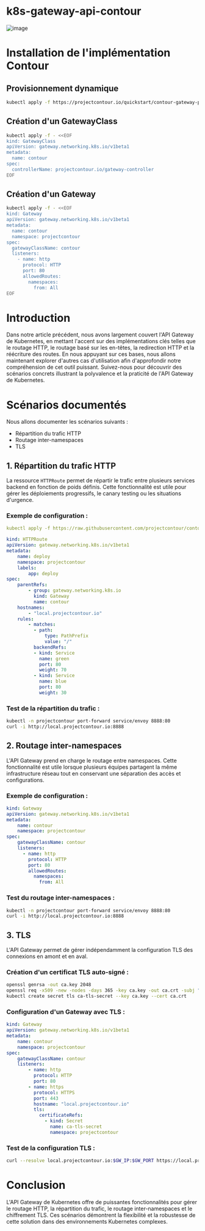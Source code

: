 # k8s-gateway-api-contour
![image](https://github.com/user-attachments/assets/15b4e88f-d870-4012-b72e-53a9b8e86236)


# Installation de l'implémentation Contour

## Provisionnement dynamique

```sh
kubectl apply -f https://projectcontour.io/quickstart/contour-gateway-provisioner.yaml
```

## Création d'un GatewayClass

```sh
kubectl apply -f - <<EOF
kind: GatewayClass
apiVersion: gateway.networking.k8s.io/v1beta1
metadata:
  name: contour
spec:
  controllerName: projectcontour.io/gateway-controller
EOF
```

## Création d'un Gateway

```sh
kubectl apply -f - <<EOF
kind: Gateway
apiVersion: gateway.networking.k8s.io/v1beta1
metadata:
  name: contour
  namespace: projectcontour
spec:
  gatewayClassName: contour
  listeners:
    - name: http
      protocol: HTTP
      port: 80
      allowedRoutes:
        namespaces:
          from: All
EOF
```

# Introduction

Dans notre article précédent, nous avons largement couvert l'API Gateway de Kubernetes, en mettant l'accent sur des implémentations clés telles que le routage HTTP, le routage basé sur les en-têtes, la redirection HTTP et la réécriture des routes. En nous appuyant sur ces bases, nous allons maintenant explorer d'autres cas d'utilisation afin d'approfondir notre compréhension de cet outil puissant. Suivez-nous pour découvrir des scénarios concrets illustrant la polyvalence et la praticité de l'API Gateway de Kubernetes.

# Scénarios documentés

Nous allons documenter les scénarios suivants :

- Répartition du trafic HTTP
- Routage inter-namespaces
- TLS

## 1. Répartition du trafic HTTP

La ressource `HTTPRoute` permet de répartir le trafic entre plusieurs services backend en fonction de poids définis. Cette fonctionnalité est utile pour gérer les déploiements progressifs, le canary testing ou les situations d'urgence.

### Exemple de configuration :
```yaml
kubectl apply -f https://raw.githubusercontent.com/projectcontour/contour/release-1.23/examples/example-workload/gatewayapi/kuard/kuard.yaml
```
```yaml
kind: HTTPRoute
apiVersion: gateway.networking.k8s.io/v1beta1
metadata:
    name: deploy
    namespace: projectcontour
    labels:
        app: deploy
spec:
    parentRefs:
        - group: gateway.networking.k8s.io
          kind: Gateway
          name: contour
    hostnames:
        - "local.projectcontour.io"
    rules:
        - matches:
          - path:
              type: PathPrefix
              value: "/"
          backendRefs:
          - kind: Service
            name: green
            port: 80
            weight: 70
          - kind: Service
            name: blue
            port: 80
            weight: 30
```

### Test de la répartition du trafic :

```sh
kubectl -n projectcontour port-forward service/envoy 8888:80
curl -i http://local.projectcontour.io:8888
```

## 2. Routage inter-namespaces

L'API Gateway prend en charge le routage entre namespaces. Cette fonctionnalité est utile lorsque plusieurs équipes partagent la même infrastructure réseau tout en conservant une séparation des accès et configurations.

### Exemple de configuration :

```yaml
kind: Gateway
apiVersion: gateway.networking.k8s.io/v1beta1
metadata:
    name: contour
    namespace: projectcontour
spec:
    gatewayClassName: contour
    listeners:
      - name: http
        protocol: HTTP
        port: 80
        allowedRoutes:
          namespaces:
            from: All
```

### Test du routage inter-namespaces :

```sh
kubectl -n projectcontour port-forward service/envoy 8888:80
curl -i http://local.projectcontour.io:8888
```

## 3. TLS

L'API Gateway permet de gérer indépendamment la configuration TLS des connexions en amont et en aval.

### Création d'un certificat TLS auto-signé :

```sh
openssl genrsa -out ca.key 2048
openssl req -x509 -new -nodes -days 365 -key ca.key -out ca.crt -subj "/CN=yourdomain.com"
kubectl create secret tls ca-tls-secret --key ca.key --cert ca.crt
```

### Configuration d'un Gateway avec TLS :

```yaml
kind: Gateway
apiVersion: gateway.networking.k8s.io/v1beta1
metadata:
    name: contour
    namespace: projectcontour
spec:
    gatewayClassName: contour
    listeners:
        - name: http
          protocol: HTTP
          port: 80
        - name: https
          protocol: HTTPS
          port: 443
          hostname: "local.projectcontour.io"
          tls:
            certificateRefs:
              - kind: Secret
                name: ca-tls-secret
                namespace: projectcontour
```

### Test de la configuration TLS :

```sh
curl --resolve local.projectcontour.io:$GW_IP:$GW_PORT https://local.projectcontour.io:$GW_PORT/ --insecure
```

# Conclusion

L'API Gateway de Kubernetes offre de puissantes fonctionnalités pour gérer le routage HTTP, la répartition du trafic, le routage inter-namespaces et le chiffrement TLS. Ces scénarios démontrent la flexibilité et la robustesse de cette solution dans des environnements Kubernetes complexes.
